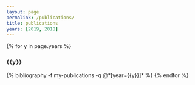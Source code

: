 ```yaml
---
layout: page
permalink: /publications/
title: publications
years: [2019, 2018]
---
```


{% for y in page.years %}
  <h3 class="year">{{y}}</h3>
  {% bibliography -f my-publications -q @*[year={{y}}]* %}
{% endfor %}
